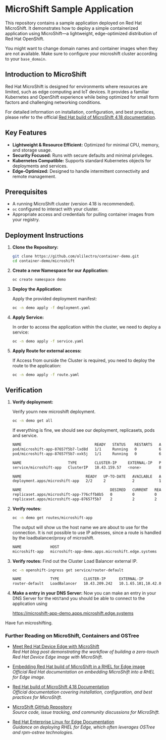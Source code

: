 # MicroShift Sample Application

This repository contains a sample application deployed on Red Hat MicroShift. It demonstrates how to deploy a simple containerized application using MicroShift—a lightweight, edge-optimized distribution of Red Hat OpenShift.

You might want to change domain names and container images when they are not available. Make sure to configure your microshift cluster according to your `base_domain`.

## Introduction to MicroShift

Red Hat MicroShift is designed for environments where resources are limited, such as edge computing and IoT devices. It provides a familiar Kubernetes and OpenShift experience while being optimized for small form factors and challenging networking conditions.

For detailed information on installation, configuration, and best practices, please refer to the official [Red Hat build of MicroShift 4.18 documentation](https://docs.redhat.com/en/documentation/red_hat_build_of_microshift/4.18).

## Key Features

- **Lightweight & Resource Efficient:** Optimized for minimal CPU, memory, and storage usage.
- **Security Focused:** Runs with secure defaults and minimal privileges.
- **Kubernetes Compatible:** Supports standard Kubernetes objects for deployments and services.
- **Edge-Optimized:** Designed to handle intermittent connectivity and remote management.

## Prerequisites

- A running MicroShift cluster (version 4.18 is recommended).
- `oc` configured to interact with your cluster.
- Appropriate access and credentials for pulling container images from your registry.

## Deployment Instructions

1. **Clone the Repository:**

   ```bash
   git clone https://github.com/olilectro/container-demo.git
   cd container-demo/microshift

2. **Create a new Namespace for our Application:**
   
    ```bash
    oc create namespace demo

3. **Deploy the Application:**

   Apply the provided deployment manifest:

   ```bash
   oc -n demo apply -f deployment.yaml

4. **Apply Service:**

   In order to access the application within the cluster, we need to deploy a service:

   ```bash
   oc -n demo apply -f service.yaml


4. **Apply Route for external access:**

   If Access from ourside the Cluster is required, you need to deploy the route to the application:

   ```bash
   oc -n demo apply -f route.yaml

## Verification

1. **Verify deployment:**

   Verify yourn new microshift deployment.

   ```bash
   oc -n demo get all
   ```
   If everything is fine, we should see our deployment, replicasets, pods and service.

   ```bash
   NAME                                 READY   STATUS    RESTARTS   AGE
   pod/microshift-app-87657f5b7-lxd8d   1/1     Running   0          6m41s
   pod/microshift-app-87657f5b7-xxk5j   1/1     Running   0          6m44s
   
   NAME                     TYPE        CLUSTER-IP     EXTERNAL-IP   PORT(S)    AGE
   service/microshift-app   ClusterIP   10.43.159.57   <none>        8080/TCP   17s
   
   NAME                             READY   UP-TO-DATE   AVAILABLE   AGE
   deployment.apps/microshift-app   2/2     2            2           10m
   
   NAME                                        DESIRED   CURRENT   READY   AGE
   replicaset.apps/microshift-app-776cffb8b5   0         0         0       10m
   replicaset.apps/microshift-app-87657f5b7    2         2         2       6m44s
   ```
2. **Verify routes:**

   ```bash
   oc -n demo get routes/microshift-app
   ```
   The output will show us the host name we are about to use for the connection. It is not possible to use IP adresses, since a route is handled by the loadbalancer/proxy of microshift.

   ```bash
   NAME             HOST                                               ADMITTED   SERVICE          TLS
   microshift-app   microshift-app-demo.apps.microshift.edge.systems   True       microshift-app
   ```

3. **Verify routes:**
   Find out the Cluster Load Balancer external IP.
   ```bash
   oc -n openshift-ingress get service/router-default
   ```
   ```bash
   NAME             TYPE           CLUSTER-IP      EXTERNAL-IP                                 PORT(S)                      AGE
   router-default   LoadBalancer   10.43.209.242   10.1.65.101,10.42.0.2,10.44.0.0,10.88.0.1   80:30531/TCP,443:30293/TCP   3d10h

3. **Make a entry in your DNS Server:**
   Now you can make an entry in your DNS Server for the `HOST`and you should be able to connect to the application using

   https://microshift-app-demo.apps.microshift.edge.systems



Have fun microshifting.

### Further Reading on MicroShift, Containers and OSTree

- [Meet Red Hat Device Edge with MicroShift](https://www.redhat.com/en/blog/meet-red-hat-device-edge-with-microshift)  
  *Red Hat blog post demonstrating the workflow of building a zero-touch Red Hat Device Edge image with MicroShift.*

- [Embedding Red Hat build of MicroShift in a RHEL for Edge image](https://docs.redhat.com/en/documentation/red_hat_build_of_microshift/4.12/html/installing/microshift-embed-in-rpm-ostree)  
  *Official Red Hat documentation on embedding MicroShift into a RHEL for Edge image.*

- [Red Hat build of MicroShift 4.18 Documentation](https://docs.redhat.com/en/documentation/red_hat_build_of_microshift/4.18)  
  *Official documentation covering installation, configuration, and best practices for MicroShift.*

- [MicroShift GitHub Repository](https://github.com/openshift/microshift)  
  *Source code, issue tracking, and community discussions for MicroShift.*

- [Red Hat Enterprise Linux for Edge Documentation](https://access.redhat.com/documentation/en-us/red_hat_enterprise_linux_for_edge/)  
  *Guidance on deploying RHEL for Edge, which often leverages OSTree and rpm-ostree technologies.*